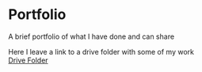 # Portfolio
A brief portfolio of what I have done and can share

Here I leave a link to a drive folder with some of my work \
[Drive Folder](https://drive.google.com/drive/folders/1L8fSdUnKmThg75XiobC7o096GfJKY9bO?usp=sharing)

